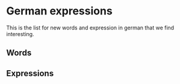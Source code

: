 # German expressions
This is the list for new words and expression in german that we find interesting.

## Words

## Expressions
